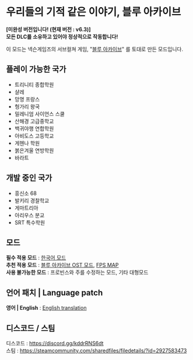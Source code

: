 **우리들의 기적 같은 이야기, 블루 아카이브**
=============
**\[미완성 버전입니다! (현재 버전 : v6.3)]**   
**모든 DLC를 소유하고 있어야 정상적으로 작동합니다!**

이 모드는 넥슨게임즈의 서브컬쳐 게임, "[블루 아카이브](https://steamcommunity.com/linkfilter/?u=https%3A%2F%2Fbluearchive.nexon.com%2Fhome)" 를 토대로 만든 모드입니다.

## 플레이 가능한 국가
- 트리니티 종합학원
- 샬레
- 망명 프랑스
- 헝가리 왕국
- 밀레니엄 사이언스 스쿨
- 산해경 고급중학교
- 백귀야행 연합학원
- 아비도스 고등학교
- 게헨나 학원
- 붉은겨울 연방학원
- 바라트

## 개발 중인 국가
- 흥신소 68
- 발키리 경찰학교
- 게마트리아
- 아리우스 분교
- SRT 특수학원

## 모드
**필수 적용 모드** : [한국어 모드](https://steamcommunity.com/sharedfiles/filedetails/?id=2743487021)   
**추천 적용 모드** : [블루 아카이브 OST 모드](https://steamcommunity.com/sharedfiles/filedetails/?id=3012479903), [FPS MAP](https://steamcommunity.com/sharedfiles/filedetails/?id=2404689961)   
**사용 불가능한 모드** : 프로빈스와 주를 수정하는 모드, 기타 대형모드

## 언어 패치 | Language patch
**영어 | English** : [English translation](https://steamcommunity.com/sharedfiles/filedetails/?id=3069377398)

## 디스코드 / 스팀
디스코드 : <https://discord.gg/kddrRNS6dt>   
스팀 : <https://steamcommunity.com/sharedfiles/filedetails/?id=2927583473>
